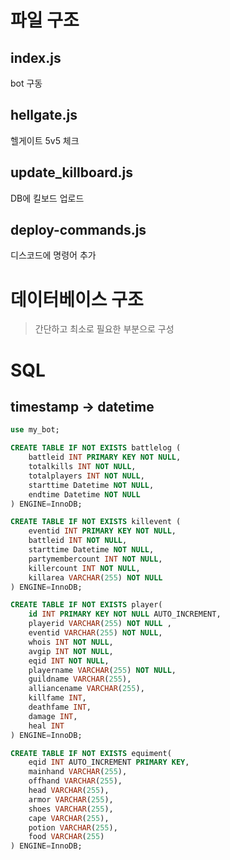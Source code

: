 # 파일 구조

## index.js
bot 구동

## hellgate.js
헬게이트 5v5 체크

## update_killboard.js
DB에 킬보드 업로드

## deploy-commands.js
디스코드에 명령어 추가



# 데이터베이스 구조
> 간단하고 최소로 필요한 부분으로 구성


# SQL
## timestamp -> datetime
```sql
use my_bot;

CREATE TABLE IF NOT EXISTS battlelog (
    battleid INT PRIMARY KEY NOT NULL,
    totalkills INT NOT NULL,
    totalplayers INT NOT NULL,
    starttime Datetime NOT NULL,
    endtime Datetime NOT NULL
) ENGINE=InnoDB;

CREATE TABLE IF NOT EXISTS killevent (
    eventid INT PRIMARY KEY NOT NULL,
    battleid INT NOT NULL,
    starttime Datetime NOT NULL,
    partymembercount INT NOT NULL,
    killercount INT NOT NULL,
    killarea VARCHAR(255) NOT NULL
) ENGINE=InnoDB;

CREATE TABLE IF NOT EXISTS player(
	id INT PRIMARY KEY NOT NULL AUTO_INCREMENT,
    playerid VARCHAR(255) NOT NULL ,
    eventid VARCHAR(255) NOT NULL,
    whois INT NOT NULL,
    avgip INT NOT NULL,
    eqid INT NOT NULL,
    playername VARCHAR(255) NOT NULL,
    guildname VARCHAR(255),
    alliancename VARCHAR(255),
    killfame INT,
    deathfame INT,
    damage INT,
    heal INT
) ENGINE=InnoDB;

CREATE TABLE IF NOT EXISTS equiment(
    eqid INT AUTO_INCREMENT PRIMARY KEY,
    mainhand VARCHAR(255),
    offhand VARCHAR(255),
    head VARCHAR(255),
    armor VARCHAR(255),
    shoes VARCHAR(255),
    cape VARCHAR(255),
    potion VARCHAR(255),
    food VARCHAR(255)
) ENGINE=InnoDB;
```